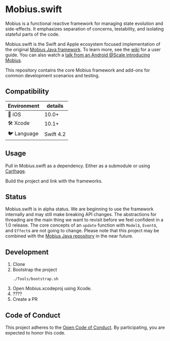 # Mobius.swift
Mobius is a functional reactive framework for managing state evolution and side-effects. It
emphasizes separation of concerns, testability, and isolating stateful parts of the code.

Mobius.swift is the Swift and Apple ecosystem focused implementation of the original
[Mobius Java framework](https://github.com/spotify/mobius). To learn more, see the [wiki](/../../wiki) for a user guide. You can also watch a [talk from an Android @Scale introducing Mobius](https://www.facebook.com/atscaleevents/videos/2025571921049235/).

This repository contains the core Mobius framework and add-ons for common development scenarios and testing.

## Compatibility
| Environment | details     |
| ----------- |-------------|
| 📱 iOS      | 10.0+      |
| 🛠 Xcode    | 10.1+       |
| 🐦 Language | Swift 4.2  |

## Usage
Pull in Mobius.swift as a dependency. Either as a submodule or using [Carthage](https://github.com/Carthage/Carthage).

Build the project and link with the frameworks.

## Status

Mobius.swift is in alpha status. We are beginning to use the framework internally and may still make breaking API changes. The abstractions for threading are the main thing we want to revisit before we feel confident in a 1.0 release. The core concepts of an `update` function with `Model`s, `Event`s, and `Effect`s are not going to change. Please note that this project may be combined with the [Mobius Java repository](https://github.com/spotify/mobius) in the near future.

## Development
1. Clone
1. Bootstrap the project
   ```shell
   ./Tools/bootstrap.sh
   ```
1. Open Mobius.xcodeproj using Xcode.
1. ????
1. Create a PR

## Code of Conduct

This project adheres to the [Open Code of Conduct][code-of-conduct]. By participating, you are expected to honor this code.

[code-of-conduct]: https://github.com/spotify/code-of-conduct/blob/master/code-of-conduct.md
